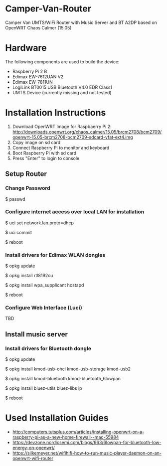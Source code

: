 # Camper-Van-Router
Camper Van UMTS/WiFi Router with Music Server and BT A2DP based on OpenWRT Chaos Calmer (15.05)

# Hardware
The following components are used to build the device:
- Raspberry Pi 2 B
- Edimax EW-7612UAN V2
- Edimax EW-7811UN
- LogiLink BT0015 USB Bluetooth V4.0 EDR Class1
- UMTS Device (currently missing and not tested)

# Installation Instructions
1. Download OpenWRT Image for Raspbaerry Pi 2: http://downloads.openwrt.org/chaos_calmer/15.05/brcm2708/bcm2709/openwrt-15.05-brcm2708-bcm2709-sdcard-vfat-ext4.img
2. Copy image on sd card
3. Connect Raspberry Pi to monitor and keyboard
4. Boot Raspberry Pi with sd card
4. Press "Enter" to login to console

## Setup Router

### Change Password
$ passwd

### Configure internet access over local LAN for installation
$ uci set network.lan.proto=dhcp

$ uci commit

$ reboot

### Install drivers for Edimax WLAN dongles
$ opkg update

$ opkg install rtl8192cu

$ opkg install wpa_supplicant hostapd

$ reboot

### 

### Configure Web Interface (Luci)
TBD

## Install music server

### Install drivers for Bluetooth dongle
$ opkg update

$ opkg install kmod-usb-ohci kmod-usb-storage kmod-usb2

$ opkg install kmod-bluetooth kmod-bluetooth_6lowpan 

$ opkg install bluez-utils bluez-libs ip

$ reboot


# Used Installation Guides
- http://computers.tutsplus.com/articles/installing-openwrt-on-a-raspberry-pi-as-a-new-home-firewall--mac-55984
- https://devzone.nordicsemi.com/blogs/663/6lowpan-for-bluetooth-low-energy-on-openwrt/ 
- https://silkemeyer.net/wifihifi-how-to-run-music-player-daemon-on-an-openwrt-wifi-router
